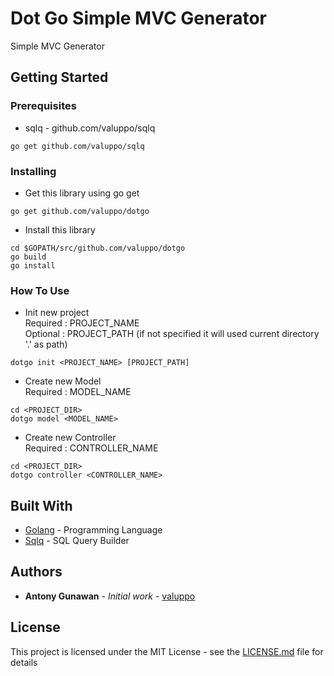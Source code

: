 # Dot Go Simple MVC Generator

Simple MVC Generator

## Getting Started

### Prerequisites

- sqlq - github.com/valuppo/sqlq

```
go get github.com/valuppo/sqlq
```

### Installing

- Get this library using go get

```
go get github.com/valuppo/dotgo
```

- Install this library

```
cd $GOPATH/src/github.com/valuppo/dotgo
go build
go install
```


### How To Use
- Init new project <br />
  Required : PROJECT_NAME <br />
  Optional : PROJECT_PATH (if not specified it will used current directory '.' as path)

```
dotgo init <PROJECT_NAME> [PROJECT_PATH]
```

- Create new Model <br />
  Required : MODEL_NAME

```
cd <PROJECT_DIR>
dotgo model <MODEL_NAME>
```

- Create new Controller <br />
  Required : CONTROLLER_NAME

```
cd <PROJECT_DIR>
dotgo controller <CONTROLLER_NAME>
```

## Built With

* [Golang](https://golang.org/) - Programming Language
* [Sqlq](https://github.com/valuppo/sqlq) - SQL Query Builder

## Authors

* **Antony Gunawan** - *Initial work* - [valuppo](https://github.com/valuppo)

## License

This project is licensed under the MIT License - see the [LICENSE.md](LICENSE.md) file for details
